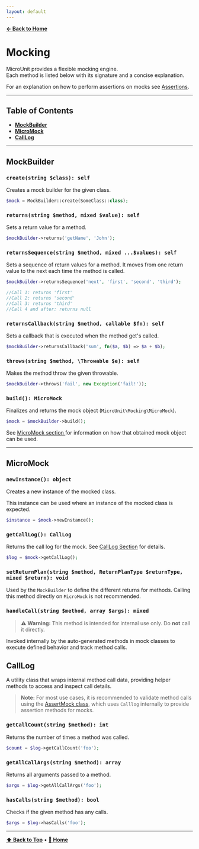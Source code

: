 ```yaml
---
layout: default
---
```


**[← Back to Home](index.md)**

# Mocking

MicroUnit provides a flexible mocking engine.  
Each method is listed below with its signature and a concise explanation.

For an explanation on how to perform assertions on mocks see [Assertions](assertion.md).

---

## Table of Contents

- **[MockBuilder](#mockbuilder)**
- **[MicroMock](#micromock)**
- **[CallLog](#calllog)**

---

## MockBuilder

### `create(string $class): self`

Creates a mock builder for the given class.

```php
$mock = MockBuilder::create(SomeClass::class);
```

### `returns(string $method, mixed $value): self`

Sets a return value for a method.

```php
$mockBuilder->returns('getName', 'John');
```

### `returnsSequence(string $method, mixed ...$values): self`

Sets a sequence of return values for a method. It moves from one return value to the next each time the method is called.

```php
$mockBuilder->returnsSequence('next', 'first', 'second', 'third');

//Call 1: returns 'first'
//Call 2: returns 'second'
//Call 3: returns 'third'
//Call 4 and after: returns null

```

### `returnsCallback(string $method, callable $fn): self`

Sets a callback that is executed when the method get's called.

```php
$mockBuilder->returnsCallback('sum', fn($a, $b) => $a + $b);
```

### `throws(string $method, \Throwable $e): self`

Makes the method throw the given throwable.

```php
$mockBuilder->throws('fail', new Exception('fail!'));
```

### `build(): MicroMock`

Finalizes and returns the mock object (`MicroUnit\Mocking\MicroMock`).

```php
$mock = $mockBuilder->build();
```

See [MicroMock section ](#micromock) for information on how that obtained mock object can be used.

---

## MicroMock

### `newInstance(): object`

Creates a new instance of the mocked class.

This instance can be used where an instance of the mocked class is expected.

```php
$instance = $mock->newInstance();
```

### `getCallLog(): CallLog`

Returns the call log for the mock. See [CallLog Section](#calllog) for details.

```php
$log = $mock->getCallLog();
```

### `setReturnPlan(string $method, ReturnPlanType $returnType, mixed $return): void`

Used by the `MockBuilder` to define the different returns for methods. Calling this method directly on `MicroMock` is not recommended.

### `handleCall(string $method, array $args): mixed`

> **⚠️ Warning:** This method is intended for internal use only. Do **not** call it directly.

Invoked internally by the auto-generated methods in mock classes to execute defined behavior and track method calls.

## CallLog

A utility class that wraps internal method call data, providing helper methods to access and inspect call details.

> **Note:** For most use cases, it is recommended to validate method calls using the [AssertMock class](assertions.md#assertmock), which uses `Calllog` internally to provide assertion methods for mocks.

### `getCallCount(string $method): int`

Returns the number of times a method was called.

```php
$count = $log->getCallCount('foo');
```

### `getAllCallArgs(string $method): array`

Returns all arguments passed to a method.

```php
$args = $log->getAllCallArgs('foo');
```

### `hasCalls(string $method): bool`

Checks if the given method has any calls.

```php
$args = $log->hasCalls('foo');
```

---

**[⬆ Back to Top](#)** • **[📘 Home](index.md)**
